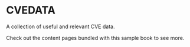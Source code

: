 # CVEDATA

A collection of useful and relevant CVE data.

Check out the content pages bundled with this sample book to see more.

```{tableofcontents}
```
